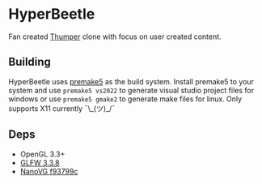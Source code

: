 # HyperBeetle
Fan created [Thumper](https://thumpergame.com/) clone with focus on user created content.

## Building
HyperBeetle uses [premake5](https://premake.github.io/download) as the build system. Install premake5 to your system and use `premake5 vs2022` to generate visual studio project files for windows or use `premake5 gmake2` to generate make files for linux. Only supports X11 currently ¯\\\_\(ツ\)\_\/¯

## Deps
- OpenGL 3.3+
- [GLFW 3.3.8](https://github.com/glfw/glfw/tree/3.3.8)
- [NanoVG f93799c](https://github.com/memononen/nanovg/tree/f93799c078fa11ed61c078c65a53914c8782c00b)